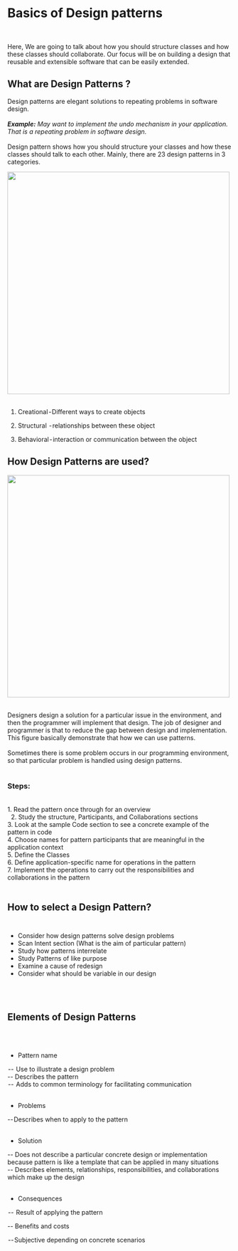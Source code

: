 # <b>Basics of Design patterns</b>
</br>

  Here, We are going to talk about how you should structure classes and how these classes should collaborate. Our focus will be on building a design that reusable and extensible software that can be easily extended.
</br>

## <b>What are Design Patterns ?</b>

Design patterns are elegant solutions to repeating problems in software design. </br></br>
<i><b>Example:</b> May want to implement the undo mechanism in your application. That is a repeating problem in software design.</i></br></br>
Design pattern shows how you should structure your classes and how these classes should talk to each other. Mainly, there are 23 design patterns in 3 categories.


<img align="center" width="500" height="500" src="https://cdn-images-1.medium.com/max/1000/0*8nTDMelConI3FojH.jpg"/>
</br></br>

1. Creational - Different ways to create objects</br>

2. Structural  - relationships between these object </br>
3. Behavioral - interaction or communication between the object</br>

## <b>How Design Patterns are used?</b></br>

<img align="center" width="500" height="500" src="https://cdn-images-1.medium.com/max/1000/1*EPASyCSLmA1APms8N3fWiQ.png"/>
</br></br>

Designers design a solution for a particular issue in the environment, and then the programmer will implement that design. The job of designer and programmer is that to reduce the gap between design and implementation. This figure basically demonstrate that how we can use patterns.</br></br>
Sometimes there is some problem occurs in our programming environment, so that particular problem is handled using design patterns.
</br></br>

### <b>Steps: </b> </br>
</br>
1. Read the pattern once through for an overview</br> 
2. Study the structure, Participants, and Collaborations sections</br>
3. Look at the sample Code section to see a concrete example of the pattern in code</br>
4. Choose names for pattern participants that are meaningful in the application context</br>
5. Define the Classes</br>
6. Define application-specific name for operations in the pattern</br>
7. Implement the operations to carry out the responsibilities and collaborations in the pattern
</br></br>

## <b>How to select a Design Pattern?</b></br></br>

- Consider how design patterns solve design problems
- Scan Intent section (What is the aim of particular pattern) 
- Study how patterns interrelate
- Study Patterns of like purpose
- Examine a cause of redesign
- Consider what should be variable in our design

</br></br>

## <b>Elements of Design Patterns</b>
</br></br>

- Pattern name

 --  Use to illustrate a design problem</br>
--  Describes the pattern</br>
 --  Adds to common terminology for facilitating communication
</br></br>
- Problems

-- Describes when to apply to the pattern</br></br>

- Solution 

--  Does not describe a particular concrete design or implementation because pattern is like a template that can be applied in many situations</br>
-- Describes elements, relationships, responsibilities, and collaborations which make up the design
</br></br>
- Consequences

 --  Result of applying the pattern </br>

--  Benefits and costs</br>

 -- Subjective depending on concrete scenarios
</br>